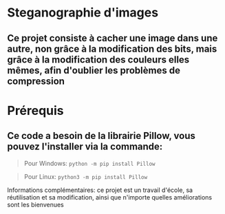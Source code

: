 
# Steganographie d'images

## Ce projet consiste à cacher une image dans une autre, non grâce à la modification des bits, mais grâce à la modification des couleurs elles mêmes, afin d'oublier les problèmes de compression

# Prérequis

## Ce code a besoin de la librairie Pillow, vous pouvez l'installer via la commande:

 > Pour Windows:
 `python -m pip install Pillow`

 > Pour Linux:
 `python3 -m pip install Pillow`

Informations complémentaires: ce projet est un travail d'école, sa réutilisation et sa modification, ainsi que n'importe quelles améliorations sont les bienvenues